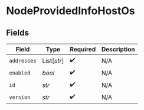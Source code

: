 # NodeProvidedInfoHostOs


## Fields

| Field              | Type               | Required           | Description        |
| ------------------ | ------------------ | ------------------ | ------------------ |
| `addresses`        | List[*str*]        | :heavy_check_mark: | N/A                |
| `enabled`          | *bool*             | :heavy_check_mark: | N/A                |
| `id`               | *str*              | :heavy_check_mark: | N/A                |
| `version`          | *str*              | :heavy_check_mark: | N/A                |
